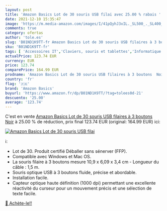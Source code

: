 ```yaml
---
layout: post
title: 'Amazon Basics Lot de 30 souris USB filai avec 25.00 % rabais '
date: 2021-12-10 15:35:47
image: 'https://m.media-amazon.com/images/I/41pQyhJ3xIL._SL500_._SL400_.jpg'
comments: true
category: ofertas
author: 'tole.es'
slug: 'B01ND1K9TT-fr Amazon Basics Lot de 30 souris USB filaires à 3 boutons Noir'
sku: 'B01ND1K9TT-fr'
tags: [ 'Accessoires IT','Claviers, souris et tablettes','Informatique','Souris','amazon basics', ]
actualPrice: 123.74 EUR
currency: EUR
price: 123.74
comparePrice: 164.99 EUR
prodname: 'Amazon Basics Lot de 30 souris USB filaires à 3 boutons  Noir'
country: 'fr'
flag: '🇫🇷'
brand: 'Amazon Basics'
buyurl: 'https://www.amazon.fr/dp/B01ND1K9TT/?tag=tolees0d-21'
descuento: '25.00'
average: '123.74'
---
```


C'est en vente [Amazon Basics Lot de 30 souris USB filaires à 3 boutons  Noir](https://www.amazon.fr/dp/B01ND1K9TT/?tag=tolees0d-21)  à  25.00 % de réduction, prix final  123.74 EUR (original: 164.99 EUR) ici:

[![Amazon Basics Lot de 30 souris USB filai](https://m.media-amazon.com/images/I/41pQyhJ3xIL._SL500_._SL400_.jpg)](https://www.amazon.fr/dp/B01ND1K9TT/?tag=tolees0d-21)

ℹ️:

- Lot de 30. Produit certifié Déballer sans sénerver (FFP).
- Compatible avec Windows et Mac OS.
- La souris filaire à 3 boutons mesure 10,9 x 6,09 x 3,4 cm - Longueur du câble : 1,5 m.
- Souris optique USB à 3 boutons fluide, précise et abordable.
- Installation facile.
- Capteur optique haute définition (1000 dpi) permettant une excellente réactivité du curseur pour un mouvement précis et une sélection de texte facile.

[🛒 Achète-le!!](https://www.amazon.fr/dp/B01ND1K9TT/?tag=tolees0d-21)
